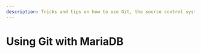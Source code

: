 ```yaml
---
description: Tricks and tips on how to use Git, the source control system MariaDB uses
---
```


# Using Git with MariaDB

